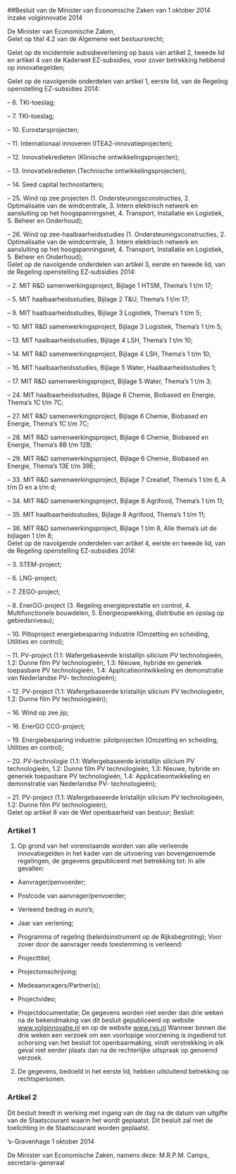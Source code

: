 <meta http-equiv='Content-Type' content='text/html; charset=utf-8' />

##Besluit van de Minister van Economische Zaken van 1 oktober 2014 inzake volginnovatie 2014

De Minister van Economische Zaken,  
Gelet op titel 4.2 van de Algemene wet bestuursrecht;

Gelet op de incidentele subsidieverlening op basis van artikel 2, tweede lid en artikel 4 van de Kaderwet EZ-subsidies, voor zover betrekking hebbend op innovatiegelden;

Gelet op de navolgende onderdelen van artikel 1, eerste lid, van de Regeling openstelling EZ-subsidies 2014:

– 6. TKI-toeslag;  

– 7. TKI-toeslag;  

– 10. Eurostarsprojecten;  

– 11. Internationaal innoveren (ITEA2-innovatieprojecten);  

– 12. Innovatiekredieten (Klinische ontwikkelingsprojecten);  

– 13. Innovatiekredieten (Technische ontwikkelingsprojecten);  

– 14. Seed capital technostarters;  

– 25. Wind op zee projecten (1. Ondersteuningsconstructies, 2. Optimalisatie van de windcentrale, 3. Intern elektrisch netwerk en aansluiting op het hoogspanningsnet, 4. Transport, Installatie en Logistiek, 5. Beheer en Onderhoud);  

– 26. Wind op zee-haalbaarheidsstudies (1. Ondersteuningsconstructies, 2. Optimalisatie van de windcentrale, 3. Intern elektrisch netwerk en aansluiting op het hoogspanningsnet, 4. Transport, Installatie en Logistiek, 5. Beheer en Onderhoud);   
Gelet op de navolgende onderdelen van artikel 3, eerste en tweede lid, van de Regeling openstelling EZ-subsidies 2014:

– 2. MIT R&D samenwerkingsproject, Bijlage 1 HTSM, Thema’s 1 t/m 17;  

– 5. MIT haalbaarheidsstudies, Bijlage 2 T&U, Thema’s 1 t/m 17;  

– 9. MIT haalbaarheidsstudies, Bijlage 3 Logistiek, Thema’s 1 t/m 5;  

– 10. MIT R&D samenwerkingsproject, Bijlage 3 Logistiek, Thema’s 1 t/m 5;  

– 13. MIT haalbaarheidsstudies, Bijlage 4 LSH, Thema’s 1 t/m 10;  

– 14. MIT R&D samenwerkingsproject, Bijlage 4 LSH, Thema’s 1 t/m 10;  

– 16. MIT haalbaarheidsstudies, Bijlage 5 Water, Haalbaarheidsstudies 1;  

– 17. MIT R&D samenwerkingsproject, Bijlage 5 Water, Thema’s 1 t/m 3;  

– 24. MIT haalbaarheidsstudies, Bijlage 6 Chemie, Biobased en Energie, Thema’s 1C t/m 7C;  

– 27. MIT R&D samenwerkingsproject, Bijlage 6 Chemie, Biobased en Energie, Thema’s 1C t/m 7C;  

– 28. MIT R&D samenwerkingsproject, Bijlage 6 Chemie, Biobased en Energie, Thema’s 8B t/m 12B;  

– 29. MIT R&D samenwerkingsproject, Bijlage 6 Chemie, Biobased en Energie, Thema’s 13E t/m 39E;  

– 33. MIT R&D samenwerkingsproject, Bijlage 7 Creatief, Thema’s 1 t/m 6, A t/m D en a t/m d;  

– 34. MIT R&D samenwerkingsproject, Bijlage 8 Agrifood, Thema’s 1 t/m 11;  

– 35. MIT haalbaarheidsstudies, Bijlage 8 Agrifood, Thema’s 1 t/m 11;  

– 36. MIT R&D samenwerkingsproject, Bijlage 1 t/m 8, Alle thema’s uit de bijlagen 1 t/m 8;   
Gelet op de navolgende onderdelen van artikel 4, eerste en tweede lid, van de Regeling openstelling EZ-subsidies 2014:

– 3. STEM-project;  

– 6. LNG-project;  

– 7. ZEGO-project;  

– 8. EnerGO-project (3. Regeling energieprestatie en control, 4. Multifunctionele bouwdelen, 5. Energieopwekking, distributie en opslag op gebiedsniveau);  

– 10. Piltoproject energiebesparing industrie (Omzetting en scheiding, Utilities en control);  

– 11. PV-project (1.1: Wafergebaseerde kristallijn silicium PV technologieën, 1.2: Dunne film PV technologieën, 1.3: Nieuwe, hybride en generiek toepasbare PV technologieën, 1.4: Applicatieontwikkeling en demonstratie van Nederlandse PV- technologieën);  

– 12. PV-project (1.1: Wafergebaseerde kristallijn silicium PV technologieën, 1.2: Dunne film PV technologieën);  

– 16. Wind op zee jip;  

– 16. EnerGO CCO-project;  

– 19. Energiebesparing industrie: pilotprojecten (Omzetting en scheiding, Utilities en control);  

– 20. PV-technologie (1.1: Wafergebaseerde kristallijn silicium PV technologieën, 1.2: Dunne film PV technologieën, 1.3: Nieuwe, hybride en generiek toepasbare PV technologieën, 1.4: Applicatieontwikkeling en demonstratie van Nederlandse PV- technologieën);  

– 21. PV-project (1.1: Wafergebaseerde kristallijn silicium PV technologieën, 1.2: Dunne film PV technologieën);   
Gelet op artikel 8 van de Wet openbaarheid van bestuur;
Besluit:    

### Artikel  1  

1.  Op grond van het vorenstaande worden van alle verleende innovatiegelden in het kader van de uitvoering van bovengenoemde regelingen, de gegevens gepubliceerd met betrekking tot: In alle gevallen: 

* Aanvrager/penvoerder;  

* Postcode van aanvrager/penvoerder;  

* Verleend bedrag in euro’s;  

* Jaar van verlening;  

* Programma of regeling (beleidsinstrument op de Rijksbegroting);   Voor zover door de aanvrager reeds toestemming is verleend: 

* Projecttitel;  

* Projectomschrijving;  

* Medeaanvragers/Partner(s);  

* Projectvideo;  

* Projectdocumentatie;   De gegevens worden niet eerder dan drie weken na de bekendmaking van dit besluit gepubliceerd op website www.volginnovatie.nl en op de website www.rvo.nl Wanneer binnen die drie weken een verzoek om een voorlopige voorziening is ingediend tot schorsing van het besluit tot openbaarmaking, vindt verstrekking in elk geval niet eerder plaats dan na de rechterlijke uitspraak op genoemd verzoek.   
2.  De gegevens, bedoeld in het eerste lid, hebben uitsluitend betrekking op rechtspersonen.  

### Artikel  2  

Dit besluit treedt in werking met ingang van de dag na de datum van uitgifte van de Staatscourant waarin het wordt geplaatst. 
Dit besluit zal met de toelichting in de Staatscourant worden geplaatst.   

’s-Gravenhage 
1 oktober 2014   

De 
Minister van Economische Zaken, namens deze: 
M.R.P.M. Camps,  
secretaris-generaal    
